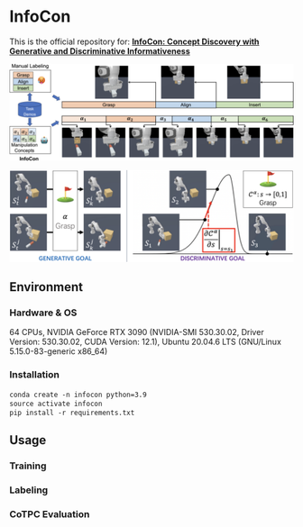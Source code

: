 # InfoCon
This is the official repository for: **[InfoCon: Concept Discovery with Generative and Discriminative Informativeness](https://openreview.net/forum?id=g6eCbercEc&referrer=%5BAuthor%20Console%5D(%2Fgroup%3Fid%3DICLR.cc%2F2024%2FConference%2FAuthors%23your-submissions))**

<p align="center">
  <img src='github_teaser/infocon.png' width="700"><br>
</p>
<p align="center">
  <img src='github_teaser/gg_and_dg.jpg' width="700"><br>
</p>

## Environment
### Hardware & OS

64 CPUs, NVIDIA GeForce RTX 3090 (NVIDIA-SMI 530.30.02, Driver Version: 530.30.02, CUDA Version: 12.1), Ubuntu 20.04.6 LTS (GNU/Linux 5.15.0-83-generic x86_64)
### Installation

```
conda create -n infocon python=3.9
source activate infocon
pip install -r requirements.txt
```

## Usage

### Training

### Labeling

### CoTPC Evaluation

<div style='display: none'>

## CoTPC-main/
relates to CoTPC downstream policies.
* **data**: ManiSkill2 data-set.
* **maniskill2_patches**: Some patching code in ManiSkill2 for CoTPC logs. Refer to CoTPC GitHub Repo for details...
* **scripts**: bash scripts for CoTPC training and evaluation.
* **src**: src code related to CoTPC policies.
* **save_model**: checkpoints of CoTPC policies.

## src/
includes the codes of InfoCon, where
* **modules** includes the used DNN modules
  * **GPT.py**: Transformers used in InfoCon
  * **VQ.py**: VQ-VAE used in InfoCon. It is a little bit different from vanilla VQ-VAE. We've tried many kinds of design. Currently we are using **VQClassifierNNTime**.
  * **module_util.py**: Other modules, like some MLPs, time step embedding modules.
  * (currently other source file are unused)
* **autocot.py**: construct different modules into whole InfoCon. Refer to it for the main pipeline of InfoCon.
* **data.py**: load data.
* **vec_env.py**: Relate to ManiSkill2. Vectorize Environments.
* **train.py**: python scripts for InfoCon training.
* **path.py**: log of data and checkpoint file paths.
* **callbacks.py**: Customized Callbacks for PyTorch Lightning training of InfoCon.
* **label.py**: python scripts for labeling key states. Labeled out key states will be stored as .txt file in **CoTPC-main/data/$TASK_DIR$**.
* **his.py**: calculate Human Intuition Score (HIS) when given labeled out key states.
* **util.py**: other modules and functions.

</div>


